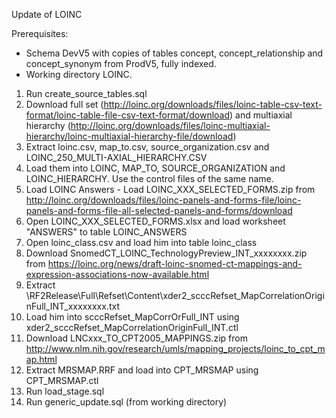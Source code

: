 Update of LOINC

Prerequisites:
- Schema DevV5 with copies of tables concept, concept_relationship and concept_synonym from ProdV5, fully indexed. 
- Working directory LOINC.

1. Run create_source_tables.sql
2. Download full set (http://loinc.org/downloads/files/loinc-table-csv-text-format/loinc-table-file-csv-text-format/download)
and multiaxial hierarchy (http://loinc.org/downloads/files/loinc-multiaxial-hierarchy/loinc-multiaxial-hierarchy-file/download)
3. Extract loinc.csv, map_to.csv, source_organization.csv and LOINC_250_MULTI-AXIAL_HIERARCHY.CSV
4. Load them into LOINC, MAP_TO, SOURCE_ORGANIZATION and LOINC_HIERARCHY. Use the control files of the same name.
5. Load LOINC Answers - Load LOINC_XXX_SELECTED_FORMS.zip from http://loinc.org/downloads/files/loinc-panels-and-forms-file/loinc-panels-and-forms-file-all-selected-panels-and-forms/download
6. Open LOINC_XXX_SELECTED_FORMS.xlsx and load worksheet "ANSWERS" to table LOINC_ANSWERS
7. Open loinc_class.csv and load him into table loinc_class
8. Download SnomedCT_LOINC_TechnologyPreview_INT_xxxxxxxx.zip from https://loinc.org/news/draft-loinc-snomed-ct-mappings-and-expression-associations-now-available.html
9. Extract \RF2Release\Full\Refset\Content\xder2_scccRefset_MapCorrelationOriginFull_INT_xxxxxxxx.txt
10. Load him into scccRefset_MapCorrOrFull_INT using xder2_scccRefset_MapCorrelationOriginFull_INT.ctl
11. Download LNCxxx_TO_CPT2005_MAPPINGS.zip from http://www.nlm.nih.gov/research/umls/mapping_projects/loinc_to_cpt_map.html
12. Extract MRSMAP.RRF and load into CPT_MRSMAP using CPT_MRSMAP.ctl
13. Run load_stage.sql
14. Run generic_update.sql (from working directory)

 